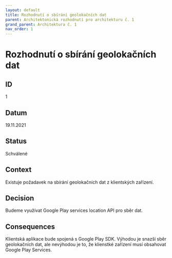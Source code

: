 ```yaml
---
layout: default
title: Rozhodnutí o sbírání geolokačních dat
parent: Architektonická rozhodnutí pro architekturu č. 1
grand_parent: Architektura č. 1
nav_order: 1
---
```


# Rozhodnutí o sbírání geolokačních dat

## ID
1

## Datum
19.11.2021

## Status
Schválené

## Context
Existuje požadavek na sbírání geolokačních dat z klientských zařízení.

## Decision
Budeme využívat Google Play services location API pro sběr dat.

## Consequences
Klientská aplikace bude spojená s Google Play SDK. Výhodou je snazší sběr geolokačních dat, ale nevýhodou je to, že klienstké zařízení musí obsahovat Google Play Services.